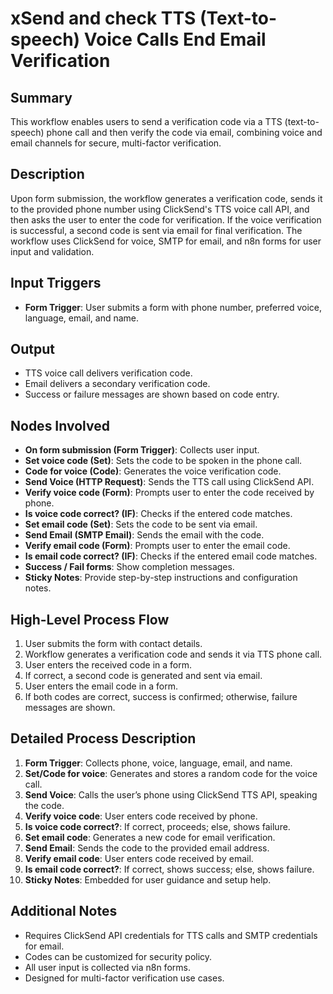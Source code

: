 # xSend and check TTS (Text-to-speech) Voice Calls End Email Verification

## Summary
This workflow enables users to send a verification code via a TTS (text-to-speech) phone call and then verify the code via email, combining voice and email channels for secure, multi-factor verification.

## Description
Upon form submission, the workflow generates a verification code, sends it to the provided phone number using ClickSend's TTS voice call API, and then asks the user to enter the code for verification. If the voice verification is successful, a second code is sent via email for final verification. The workflow uses ClickSend for voice, SMTP for email, and n8n forms for user input and validation.

## Input Triggers
- **Form Trigger**: User submits a form with phone number, preferred voice, language, email, and name.

## Output
- TTS voice call delivers verification code.
- Email delivers a secondary verification code.
- Success or failure messages are shown based on code entry.

## Nodes Involved
- **On form submission (Form Trigger)**: Collects user input.
- **Set voice code (Set)**: Sets the code to be spoken in the phone call.
- **Code for voice (Code)**: Generates the voice verification code.
- **Send Voice (HTTP Request)**: Sends the TTS call using ClickSend API.
- **Verify voice code (Form)**: Prompts user to enter the code received by phone.
- **Is voice code correct? (IF)**: Checks if the entered code matches.
- **Set email code (Set)**: Sets the code to be sent via email.
- **Send Email (SMTP Email)**: Sends the email with the code.
- **Verify email code (Form)**: Prompts user to enter the email code.
- **Is email code correct? (IF)**: Checks if the entered email code matches.
- **Success / Fail forms**: Show completion messages.
- **Sticky Notes**: Provide step-by-step instructions and configuration notes.

## High-Level Process Flow
1. User submits the form with contact details.
2. Workflow generates a verification code and sends it via TTS phone call.
3. User enters the received code in a form.
4. If correct, a second code is generated and sent via email.
5. User enters the email code in a form.
6. If both codes are correct, success is confirmed; otherwise, failure messages are shown.

## Detailed Process Description
1. **Form Trigger**: Collects phone, voice, language, email, and name.
2. **Set/Code for voice**: Generates and stores a random code for the voice call.
3. **Send Voice**: Calls the user’s phone using ClickSend TTS API, speaking the code.
4. **Verify voice code**: User enters code received by phone.
5. **Is voice code correct?**: If correct, proceeds; else, shows failure.
6. **Set email code**: Generates a new code for email verification.
7. **Send Email**: Sends the code to the provided email address.
8. **Verify email code**: User enters code received by email.
9. **Is email code correct?**: If correct, shows success; else, shows failure.
10. **Sticky Notes**: Embedded for user guidance and setup help.

## Additional Notes
- Requires ClickSend API credentials for TTS calls and SMTP credentials for email.
- Codes can be customized for security policy.
- All user input is collected via n8n forms.
- Designed for multi-factor verification use cases.
